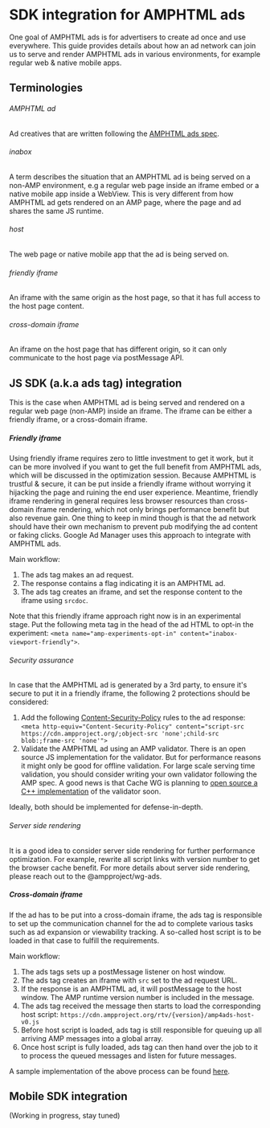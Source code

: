 <!---
Copyright 2016 The AMP HTML Authors. All Rights Reserved.

Licensed under the Apache License, Version 2.0 (the "License");
you may not use this file except in compliance with the License.
You may obtain a copy of the License at

      http://www.apache.org/licenses/LICENSE-2.0

Unless required by applicable law or agreed to in writing, software
distributed under the License is distributed on an "AS-IS" BASIS,
WITHOUT WARRANTIES OR CONDITIONS OF ANY KIND, either express or implied.
See the License for the specific language governing permissions and
limitations under the License.
-->

# SDK integration for AMPHTML ads

One goal of AMPHTML ads is for advertisers to create ad once and use
everywhere. This guide provides details about how an ad network can
join us to serve and render AMPHTML ads in various environments, for
example regular web & native mobile apps.

## Terminologies

###### AMPHTML ad

Ad creatives that are written following the
[AMPHTML ads spec](https://amp.dev/documentation/guides-and-tutorials/learn/a4a_spec).

###### inabox

A term describes the situation that an AMPHTML ad is being served
on a non-AMP environment, e.g a regular web page inside an iframe embed
or a native mobile app inside a WebView. This is very different from how
AMPHTML ad gets rendered on an AMP page, where the page and ad shares
the same JS runtime.

###### host

The web page or native mobile app that the ad is being served on.

###### friendly iframe

An iframe with the same origin as the host page, so that it has
full access to the host page content.

###### cross-domain iframe

An iframe on the host page that has different origin, so it can only
communicate to the host page via postMessage API.

## JS SDK (a.k.a ads tag) integration

This is the case when AMPHTML ad is being served and rendered on a
regular web page (non-AMP) inside an iframe. The iframe can be either
a friendly iframe, or a cross-domain iframe.

##### Friendly iframe

Using friendly iframe requires zero to little investment to get it
work, but it can be more involved if you want to get the full benefit
from AMPHTML ads, which will be discussed in the optimization session.
Because AMPHTML is trustful & secure, it can be put inside
a friendly iframe without worrying it hijacking the page
and ruining the end user experience. Meantime, friendly iframe rendering
in general requires less browser resources than cross-domain iframe rendering,
which not only brings performance benefit but also revenue gain. One
thing to keep in mind though is that the ad network should have their own
mechanism to prevent pub
modifying the ad content or faking clicks. Google Ad Manager uses this
approach to integrate with AMPHTML ads.

Main workflow:

1. The ads tag makes an ad request.
1. The response contains a flag indicating it is an AMPHTML ad.
1. The ads tag creates an iframe, and set the response content
   to the iframe using `srcdoc`.

Note that this friendly iframe approach right now is in an experimental
stage. Put the following meta tag in the head of the ad HTML to opt-in
the experiment:
`<meta name="amp-experiments-opt-in" content="inabox-viewport-friendly">`.

###### Security assurance

In case that the AMPHTML ad is generated by a 3rd party, to ensure it's
secure to put it in a friendly iframe, the following 2 protections
should be considered:

1. Add the following [Content-Security-Policy](https://developer.mozilla.org/en-US/docs/Web/HTTP/CSP)
   rules to the ad response: `<meta http-equiv="Content-Security-Policy" content="script-src https://cdn.ampproject.org/;object-src 'none';child-src blob:;frame-src 'none'">`
1. Validate the AMPHTML ad using an AMP validator. There is an open
   source JS implementation for the validator. But for performance reasons
   it might only be good for offline validation. For large scale serving
   time validation, you should consider writing your own validator following
   the AMP spec. A good news is that Cache WG is planning to [open source
   a C++ implementation](https://github.com/ampproject/wg-caching/wiki/Status-Update-July-2019#amp-validator-1) of the validator soon.

Ideally, both should be implemented for defense-in-depth.

###### Server side rendering

It is a good idea to consider server side rendering for further
performance optimization. For example, rewrite all script links with
version number to get the browser cache benefit. For more details
about server side rendering, please reach out to the @ampproject/wg-ads.

##### Cross-domain iframe

If the ad has to be put into a cross-domain iframe, the ads tag is
responsible to set up the communication channel for the ad to complete
various tasks such as ad expansion or viewability tracking. A so-called
host script is to be loaded in that case to fulfill the requirements.

Main workflow:

1. The ads tags sets up a postMessage listener on host window.
1. The ads tag creates an iframe with `src` set to the ad request URL.
1. If the response is an AMPHTML ad, it will postMessage to the host
   window. The AMP runtime version number is included in the message.
1. The ads tag received the message then starts to load the
   corresponding host script:
   `https://cdn.ampproject.org/rtv/{version}/amp4ads-host-v0.js`
1. Before host script is loaded, ads tag is still responsible for queuing
   up all arriving AMP messages into a global array.
1. Once host script is fully loaded, ads tag can then hand over the job to
   it to process the queued messages and listen for future messages.

A sample implementation of the above process can be found [here](../../examples/amphtml-ads/ads-tag-integration.js).

## Mobile SDK integration

(Working in progress, stay tuned)
